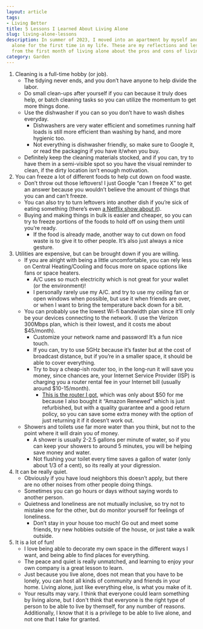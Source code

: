 ```yaml
---
layout: article
tags:
- Living Better
title: 5 Lessons I Learned About Living Alone
slug: living-alone-lessons
description: In summer of 2023, I moved into an apartment by myself and started living
  alone for the first time in my life. These are my reflections and lessons learned
  from the first month of living alone about the pros and cons of living alone.
category: Garden
---
```


1. Cleaning is a full-time hobby (or job).
    - The tidying never ends, and you don’t have anyone to help divide the labor.
    - Do small clean-ups after yourself if you can because it truly does help, or batch cleaning tasks so you can utilize the momentum to get more things done.
    - Use the dishwasher if you can so you don’t have to wash dishes everyday.
        - Dishwashers are very water efficient and sometimes running half loads is still more efficient than washing by hand, and more hygienic too.
        - Not everything is dishwasher friendly, so make sure to Google it, or read the packaging if you have it/when you buy.
    - Definitely keep the cleaning materials stocked, and if you can, try to have them in a semi-visible spot so you have the visual reminder to clean, if the dirty location isn’t enough motivation.
2. You can freeze a lot of different foods to help cut down on food waste.
    - Don’t throw out those leftovers! I just Google “can I freeze X” to get an answer because you wouldn’t believe the amount of things that you can and can’t freeze.
    - You can also try to turn leftovers into another dish if you’re sick of eating something (there’s even [a Netflix show about it](https://www.imdb.com/title/tt13563634/)).
    - Buying and making things in bulk is easier and cheaper, so you can try to freeze portions of the foods to hold off on using them until you’re ready.
        - If the food is already made, another way to cut down on food waste is to give it to other people. It’s also just always a nice gesture.
3. Utilities are expensive, but can be brought down if you are willing.
    - If you are alright with being a little uncomfortable, you can rely less on Central Heating/Cooling and focus more on space options like fans or space heaters.
        - A/C uses so much electricity which is not great for your wallet (or the environment)!
        - I personally rarely use my A/C. and try to use my ceiling fan or open windows when possible, but use it when friends are over, or when I want to bring the temperature back down for a bit.
    - You can probably use the lowest Wi-fi bandwidth plan since it’ll only be your devices connecting to the network. (I use the Verizon 300Mbps plan, which is their lowest, and it costs me about $45/month).
        - Customize your network name and password! It’s a fun nice touch.
        - If you can, try to use 5GHz because it’s faster but at the cost of broadcast distance, but if you’re in a smaller space, it should be able to cover everything.
        - Try to buy a cheap-ish router too, in the long-run it will save you money, since chances are, your Internet Service Provider (ISP) is charging you a router rental fee in your Internet bill (usually around $10-15/month).
            - [This is the router I got](https://www.amazon.com/dp/B08C3YBBHM), which was only about $50 for me because I also bought it “Amazon Renewed” which is just refurbished, but with a quality guarantee and a good return policy, so you can save some extra money with the option of just returning it if it doesn’t work out.
    - Showers and toilets use far more water than you think, but not to the point where it will drain you of money.
        - A shower is usually 2-2.5 gallons per minute of water, so if you can keep your showers to around 5 minutes, you will be helping save money and water.
        - Not flushing your toilet every time saves a gallon of water (only about 1/3 of a cent), so its really at your digression.
4. It can be really quiet.
    - Obviously if you have loud neighbors this doesn’t apply, but there are no other noises from other people doing things.
    - Sometimes you can go hours or days without saying words to another person.
    - Quietness and loneliness are not mutually inclusive, so try not to mistake one for the other, but do monitor yourself for feelings of loneliness.
        - Don’t stay in your house too much! Go out and meet some friends, try new hobbies outside of the house, or just take a walk outside.
5. It is a lot of fun!
    - I love being able to decorate my own space in the different ways I want, and being able to find places for everything.
    - The peace and quiet is really unmatched, and learning to enjoy your own company is a great lesson to learn.
    - Just because you live alone, does not mean that you have to be lonely, you can host all kinds of community and friends in your home. Living alone, just like everything else, is what you make of it.
    - Your results may vary. I think that everyone could learn something by living alone, but I don't think that everyone is the right type of person to be able to live by themself, for any number of reasons. Additionally, I know that it is a privilege to be able to live alone, and not one that I take for granted.
